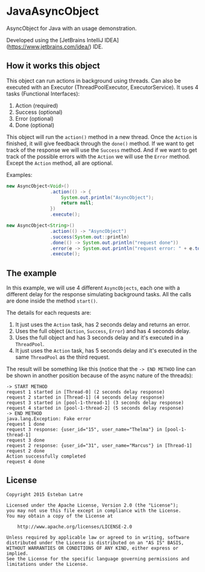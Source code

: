# JavaAsyncObject

AsyncObject for Java with an usage demonstration.

Developed using the [JetBrains IntelliJ IDEA] (https://www.jetbrains.com/idea/) IDE.

## How it works this object

This object can run actions in background using threads. Can also be executed with an Executor (ThreadPoolExecutor, ExecutorService). It uses 4 tasks (Functional Interfaces):
  
1. Action (required)
2. Success (optional)
3. Error (optional)
4. Done (optional)

This object will run the `action()` method in a new thread. Once the `Action` is finished, it will give feedback through the `done()` method. If we want to get track of the response we will use the `Success` method. And if we want to get track of the possible errors with the `Action` we will use the `Error` method. Except the `Action` method, all are optional.

Examples:

```java
new AsyncObject<Void>()
                .action(() -> {
                    System.out.println("AsyncObject");
                    return null;
                })
                .execute();
```

```java
new AsyncObject<String>()
                .action(() -> "AsyncObject")
                .success(System.out::println)
                .done(() -> System.out.println("request done"))
                .error(e -> System.out.println("request error: " + e.toString()))
                .execute();
```

## The example

In this example, we will use 4 different `AsyncObjects`, each one with a different delay for the response simulating background tasks. All the calls are done inside the method `start()`.

The details for each requests are:

1. It just uses the `Action` task, has 2 seconds delay and returns an error. 
2. Uses the full object (`Action`, `Success`, `Error`) and has 4 seconds delay.
3. Uses the full object and has 3 seconds delay and it's executed in a `ThreadPool`.
4. It just uses the `Action` task, has 5 seconds delay and it's executed in the same `ThreadPool` as the third request.

The result will be something like this (notice that the `-> END METHOD` line can be shown in another position because of the async nature of the threads):

```
-> START METHOD
request 1 started in [Thread-0] (2 seconds delay response)
request 2 started in [Thread-1] (4 seconds delay response)
request 3 started in [pool-1-thread-1] (3 seconds delay response)
request 4 started in [pool-1-thread-2] (5 seconds delay response)
-> END METHOD
java.lang.Exception: Fake error
request 1 done
request 3 response: {user_id="15", user_name="Thelma"} in [pool-1-thread-1]
request 3 done
request 2 response: {user_id="31", user_name="Marcus"} in [Thread-1]
request 2 done
Action successfully completed
request 4 done
```

## License
    Copyright 2015 Esteban Latre
    
    Licensed under the Apache License, Version 2.0 (the "License");
    you may not use this file except in compliance with the License.
    You may obtain a copy of the License at
    
        http://www.apache.org/licenses/LICENSE-2.0
    
    Unless required by applicable law or agreed to in writing, software
    distributed under the License is distributed on an "AS IS" BASIS,
    WITHOUT WARRANTIES OR CONDITIONS OF ANY KIND, either express or implied.
    See the License for the specific language governing permissions and
    limitations under the License.
